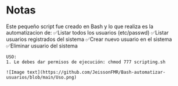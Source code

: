 # Notas 

Este pequeño script fue creado en Bash y lo que realiza es la automatizacion de:
    ✅Listar todos los usuarios (etc/passwd)
    ✅Listar usuarios registrados del sistema
    ✅Crear nuevo usuario en el sistema
    ✅Eliminar usuario del sistema


```
USO:
1. Le debes dar permisos de ejecución: chmod 777 scripting.sh

![Image text](https://github.com/JeissonFMR/Bash-automatizar-usuarios/blob/main/Uso.png)
```